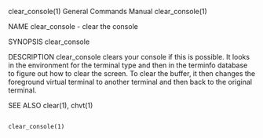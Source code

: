 clear_console(1)                                                                         General Commands Manual                                                                         clear_console(1)

NAME
       clear_console - clear the console

SYNOPSIS
       clear_console

DESCRIPTION
       clear_console  clears  your  console if this is possible.  It looks in the environment for the terminal type and then in the terminfo database to figure out how to clear the screen. To clear the
       buffer, it then changes the foreground virtual terminal to another terminal and then back to the original terminal.

SEE ALSO
       clear(1), chvt(1)

                                                                                                                                                                                         clear_console(1)

